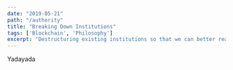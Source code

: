 ```yaml
---
date: "2019-05-21"
path: "/authority"
title: "Breaking Down Institutions"
tags: ['Blockchain', 'Philosophy']
excerpt: "Destructuring existing institutions so that we can better reason about them"
---
```


Yadayada